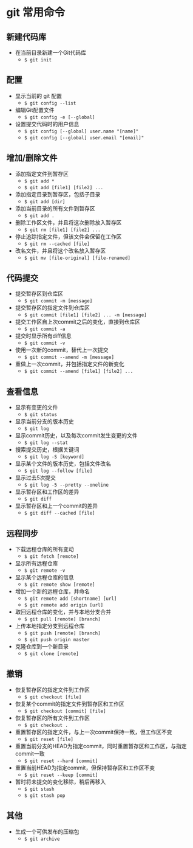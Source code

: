 # git 常用命令
## 新建代码库
- 在当前目录新建一个Git代码库
	- `$ git init` 

## 配置
- 显示当前的 git 配置
	- `$ git config --list`
- 编辑Git配置文件
	- `$ git config -e [--global]`
- 设置提交代码时的用户信息
	- `$ git config [--global] user.name "[name]"`
	- `$ git config [--global] user.email "[email]"`

## 增加/删除文件
- 添加指定文件到暂存区
	- `$ git add *`
	- `$ git add [file1] [file2] ...`
- 添加指定目录到暂存区，包括子目录
	- `$ git add [dir]`
- 添加当前目录的所有文件到暂存区
	- `$ git add .`
- 删除工作区文件，并且将这次删除放入暂存区
	- `$ git rm [file1] [file2] ...`
- 停止追踪指定文件，但该文件会保留在工作区
	- `$ git rm --cached [file]`
- 改名文件，并且将这个改名放入暂存区
	- `$ git mv [file-original] [file-renamed]`

## 代码提交
- 提交暂存区到仓库区
	- `$ git commit -m [message]`
- 提交暂存区的指定文件到仓库区
	- `$ git commit [file1] [file2] ... -m [message]`
- 提交工作区自上次commit之后的变化，直接到仓库区
	- `$ git commit -a`
- 提交时显示所有diff信息
	- `$ git commit -v`
- 使用一次新的commit，替代上一次提交
	- `$ git commit --amend -m [message]`
- 重做上一次commit，并包括指定文件的新变化
	- `$ git commit --amend [file1] [file2] ...`

## 查看信息
-  显示有变更的文件
	-  `$ git status`
-  显示当前分支的版本历史
	-  `$ git log`
-  显示commit历史，以及每次commit发生变更的文件
	-  `$ git log --stat`
-  搜索提交历史，根据关键词
	-  `$ git log -S [keyword]`
-  显示某个文件的版本历史，包括文件改名
	-  `$ git log --follow [file]`
- 显示过去5次提交
	- `$ git log -5 --pretty --oneline`
- 显示暂存区和工作区的差异
	- `$ git diff`
- 显示暂存区和上一个commit的差异
	- `$ git diff --cached [file]`

## 远程同步
- 下载远程仓库的所有变动
	- `$ git fetch [remote]`
- 显示所有远程仓库
	- `$ git remote -v`
- 显示某个远程仓库的信息
	- `$ git remote show [remote]`
- 增加一个新的远程仓库，并命名
	- `$ git remote add [shortname] [url]`
	- `$ git remote add origin [url]`
- 取回远程仓库的变化，并与本地分支合并
	- `$ git pull [remote] [branch]`
- 上传本地指定分支到远程仓库
	- `$ git push [remote] [branch]`
	- `$ git push origin master`
- 克隆仓库到一个新目录
	- `$ git clone [remote]`

## 撤销
- 恢复暂存区的指定文件到工作区
	- `$ git checkout [file]`
- 恢复某个commit的指定文件到暂存区和工作区
	- `$ git checkout [commit] [file]`
- 恢复暂存区的所有文件到工作区
	- `$ git checkout .`
- 重置暂存区的指定文件，与上一次commit保持一致，但工作区不变
	- `$ git reset [file]`
- 重置当前分支的HEAD为指定commit，同时重置暂存区和工作区，与指定commit一致
	- `$ git reset --hard [commit]`
- 重置当前HEAD为指定commit，但保持暂存区和工作区不变
	- `$ git reset --keep [commit]`
- 暂时将未提交的变化移除，稍后再移入
	- `$ git stash`
	-  `$ git stash pop`

## 其他
- 生成一个可供发布的压缩包
	- `$ git archive`